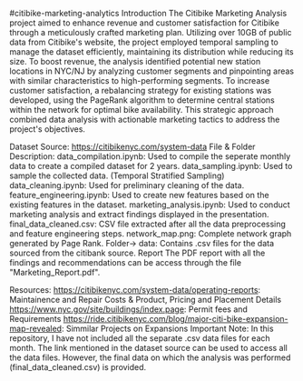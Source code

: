 #citibike-marketing-analytics
Introduction
The Citibike Marketing Analysis project aimed to enhance revenue and customer satisfaction for Citibike through a meticulously crafted marketing plan. Utilizing over 10GB of public data from Citibike's website, the project employed temporal sampling to manage the dataset efficiently, maintaining its distribution while reducing its size. To boost revenue, the analysis identified potential new station locations in NYC/NJ by analyzing customer segments and pinpointing areas with similar characteristics to high-performing segments. To increase customer satisfaction, a rebalancing strategy for existing stations was developed, using the PageRank algorithm to determine central stations within the network for optimal bike availability. This strategic approach combined data analysis with actionable marketing tactics to address the project's objectives.

Dataset Source: https://citibikenyc.com/system-data
File & Folder Description:
data_compilation.ipynb: Used to compile the seperate monthly data to create a compiled dataset for 2 years.
data_sampling.ipynb: Used to sample the collected data. (Temporal Stratified Sampling)
data_cleaning.ipynb: Used for preliminary cleaning of the data.
feature_engineering.ipynb: Used to create new features based on the existing features in the dataset.
marketing_analysis.ipynb: Used to conduct marketing analysis and extract findings displayed in the presentation.
final_data_cleaned.csv: CSV file extracted after all the data preprocessing and feature engineering steps.
network_map.png: Complete network graph generated by Page Rank.
Folder-> data: Contains .csv files for the data sourced from the citibank source.
Report
The PDF report with all the findings and recommendations can be access through the file "Marketing_Report.pdf".

Resources:
https://citibikenyc.com/system-data/operating-reports: Maintainence and Repair Costs & Product, Pricing and Placement Details
https://www.nyc.gov/site/buildings/index.page: Permit fees and Requirements
https://ride.citibikenyc.com/blog/major-citi-bike-expansion-map-revealed: Simmilar Projects on Expansions
Important Note: In this repository, I have not included all the separate .csv data files for each month. The link mentioned in the dataset source can be used to access all the data files. However, the final data on which the analysis was performed (final_data_cleaned.csv) is provided.
